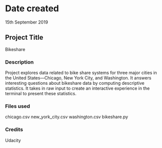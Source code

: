 # Date created

15th September 2019

## Project Title

Bikeshare

### Description

Project explores data related to bike share systems for three major cities in the United States—Chicago, New York City, and Washington.
It answers interesting questions about bikeshare data by computing descriptive statistics. It takes in raw input to create an interactive experience in the terminal to present these statistics.

### Files used

chicago.csv
new_york_city.csv
washington.csv
bikeshare.py

### Credits

Udacity

